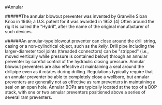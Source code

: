 #Annular
######The annular blowout preventer was invented by Granville Sloan Knox in 1946; a U.S. patent for it was awarded in 1952.[4] Often around the rig it is called the "Hydril", after the name of the original manufacturer of such devices.



######An annular-type blowout preventer can close around the drill string, casing or a non-cylindrical object, such as the *kelly*. Drill pipe including the larger-diameter tool joints (threaded connectors) can be "stripped" (i.e., moved vertically while pressure is contained below) through an annular preventer by careful control of the hydraulic closing pressure. Annular blowout preventers are also effective at maintaining a seal around the drillpipe even as it rotates during drilling. Regulations typically require that an annular preventer be able to completely close a wellbore, but annular preventers are generally not as effective as ram preventers in maintaining a seal on an open hole. Annular BOPs are typically located at the top of a BOP stack, with one or two annular preventers positioned above a series of several ram preventers.